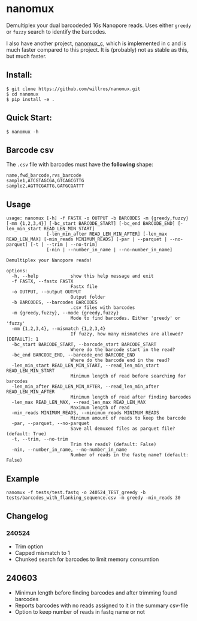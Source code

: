 # nanomux
Demultiplex your dual barcodeded 16s Nanopore reads. Uses either `greedy` or `fuzzy` search to identify the barcodes.

I also have another project, [nanomux_c](https://github.com/willros/nanomux_c), which is implemented in c and is much faster compared to this project. It is (probably) not as stable as this, but much faster.  

## Install:
```console
$ git clone https://github.com/willros/nanomux.git
$ cd nanomux
$ pip install -e .
```

## Quick Start:
```console
$ nanomux -h
```
## Barcode csv
The `.csv` file with barcodes must have the **following** shape:
```csv
name,fwd_barcode,rvs_barcode
sample1,ATCGTAGCGA,GTCAGCGTTG
sample2,AGTTCGATTG,GATGCGATTT
```

## Usage
```console
usage: nanomux [-h] -f FASTX -o OUTPUT -b BARCODES -m {greedy,fuzzy} [-mm {1,2,3,4}] [-bc_start BARCODE_START] [-bc_end BARCODE_END] [-len_min_start READ_LEN_MIN_START]
               [-len_min_after READ_LEN_MIN_AFTER] [-len_max READ_LEN_MAX] [-min_reads MINIMUM_READS] [-par | --parquet | --no-parquet] [-t | --trim | --no-trim]
               [-nin | --number_in_name | --no-number_in_name]

Demultiplex your Nanopore reads!

options:
  -h, --help            show this help message and exit
  -f FASTX, --fastx FASTX
                        Fastx file
  -o OUTPUT, --output OUTPUT
                        Output folder
  -b BARCODES, --barcodes BARCODES
                        .csv files with barcodes
  -m {greedy,fuzzy}, --mode {greedy,fuzzy}
                        Mode to find barcodes. Either 'greedy' or 'fuzzy'
  -mm {1,2,3,4}, --mismatch {1,2,3,4}
                        If fuzzy, how many mismatches are allowed? [DEFAULT]: 1
  -bc_start BARCODE_START, --barcode_start BARCODE_START
                        Where do the barcode start in the read?
  -bc_end BARCODE_END, --barcode_end BARCODE_END
                        Where do the barcode end in the read?
  -len_min_start READ_LEN_MIN_START, --read_len_min_start READ_LEN_MIN_START
                        Minimum length of read before searching for barcodes
  -len_min_after READ_LEN_MIN_AFTER, --read_len_min_after READ_LEN_MIN_AFTER
                        Minimum length of read after finding barcodes
  -len_max READ_LEN_MAX, --read_len_max READ_LEN_MAX
                        Maximum length of read
  -min_reads MINIMUM_READS, --minimum_reads MINIMUM_READS
                        Minimum amount of reads to keep the barcode
  -par, --parquet, --no-parquet
                        Save all demuxed files as parquet file? (default: True)
  -t, --trim, --no-trim
                        Trim the reads? (default: False)
  -nin, --number_in_name, --no-number_in_name
                        Number of reads in the fastq name? (default: False)
```

## Example
```console
nanomux -f tests/test.fastq -o 240524_TEST_greedy -b tests/barcodes_with_flanking_sequence.csv -m greedy -min_reads 30
```


## Changelog

### 240524
* Trim option
* Capped mismatch to 1
* Chunked search for barcodes to limit memory consumtion


## 240603
* Minimun length before finding barcodes and after trimming found barcodes
* Reports barcodes with no reads assigned to it in the summary csv-file
* Option to keep number of reads in fastq name or not
